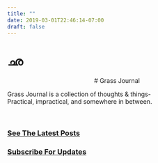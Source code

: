 ```yaml
---
title: ""
date: 2019-03-01T22:46:14-07:00
draft: false
---
```


# ഛ

<center>
# Grass Journal
</center>

Grass Journal is a collection of thoughts & things-     
Practical, impractical, and somewhere in between.  

&nbsp;
### [See The Latest Posts](/posts)  
### [Subscribe For Updates](/subscribe)
